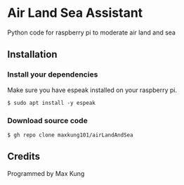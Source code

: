 # Air Land Sea Assistant
Python code for raspberry pi to moderate air land and sea

## Installation
### Install your dependencies
Make sure you have espeak installed on your raspberry pi.
```
$ sudo apt install -y espeak
```

### Download source code
```
$ gh repo clone maxkung101/airLandAndSea
```

## Credits
Programmed by Max Kung
